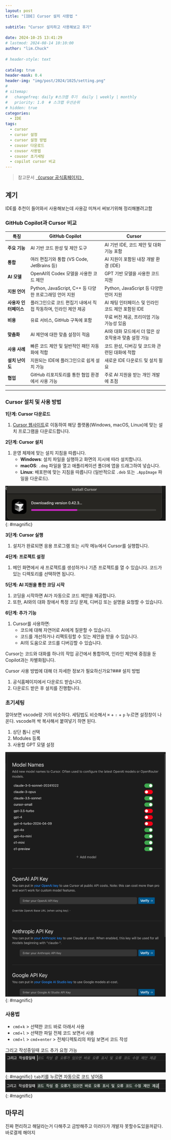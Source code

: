 ```yaml
---
layout: post
title: "[IDE] Cursor 설치 사용법 "

subtitle: "Cursor 설치하고 사용해보고 후기"

date: 2024-10-25 13:41:29
# lastmod: 2024-08-14 10:10:00
author: "lim.Chuck"

# header-style: text

catalog: true
header-mask: 0.4
header-img: "img/post/2024/1025/setting.png"
#
# sitemap:
#   changefreq: daily #스크랩 주기  daily | weekly | monthly
#   priority: 1.0  # 스크랩 우선순위
# hidden: true
categories:
  - IDE
tags:
  - cursor
  - cursor 설정
  - cursor 설정 방법
  - cousor 다운로드
  - cousor 사용법
  - cousor 초기세팅
  - copilot cursor 비교
---
```


> 참고문서 [《cursor 공식홈페이지》](https://www.cursor.com/)

## 계기

IDE를 추천이 들어와서 사용해보는데 사용감 미쳐서 써보기위해 정리해볼려고함

### GitHub Copilot과 Cursor 비교

| 특징                  | **GitHub Copilot**                                              | **Cursor**                                           |
| --------------------- | --------------------------------------------------------------- | ---------------------------------------------------- |
| **주요 기능**         | AI 기반 코드 완성 및 제안 도구                                  | AI 기반 IDE, 코드 제안 및 대화 기능 포함             |
| **통합**              | 여러 편집기와 통합 (VS Code, JetBrains 등)                      | AI 지원이 포함된 내장 개발 환경 (IDE)                |
| **AI 모델**           | OpenAI의 Codex 모델을 사용한 코드 제안                          | GPT 기반 모델을 사용한 코드 지원                     |
| **지원 언어**         | Python, JavaScript, C++ 등 다양한 프로그래밍 언어 지원          | Python, JavaScript 등 다양한 언어 지원               |
| **사용자 인터페이스** | 플러그인으로 코드 편집기 내에서 직접 작동하며, 인라인 제안 제공 | AI 채팅 인터페이스 및 인라인 코드 제안 포함된 IDE    |
| **비용**              | 유료 서비스, GitHub 구독에 포함                                 | 무료 버전 제공, 프리미엄 기능 가능성 있음            |
| **맞춤화**            | AI 제안에 대한 맞춤 설정이 적음                                 | AI와 대화 모드에서 더 많은 상호작용과 맞춤 설정 가능 |
| **사용 사례**         | 빠른 코드 제안 및 일반적인 패턴 자동화에 적합                   | 코드 완성, 디버깅 및 코드와 관련된 대화에 적합       |
| **설치 난이도**       | 지원되는 IDE에 플러그인으로 쉽게 설치 가능                      | 새로운 IDE 다운로드 및 설치 필요                     |
| **협업**              | GitHub 리포지토리를 통한 협업 환경에서 사용 가능                | 주로 AI 지원을 받는 개인 개발에 초점                 |

---

### Cursor 설치 및 사용 방법

**1단계: Cursor 다운로드**

1. [Cursor 웹사이트](https://www.cursor.so/)로 이동하여 해당 플랫폼(Windows, macOS, Linux)에 맞는 설치 프로그램을 다운로드합니다.

**2단계: Cursor 설치**

1. 운영 체제에 맞는 설치 지침을 따릅니다.
   - **Windows**: 설치 파일을 실행하고 화면의 지시에 따라 설치합니다.
   - **macOS**: `.dmg` 파일을 열고 애플리케이션 폴더에 앱을 드래그하여 넣습니다.
   - **Linux**: 배포판에 맞는 지침을 따릅니다 (일반적으로 `.deb` 또는 `.AppImage` 파일을 다운로드).

![](/img/post/2024/1025/install.png){: #magnific}

**3단계: Cursor 실행**

1. 설치가 완료되면 응용 프로그램 또는 시작 메뉴에서 Cursor를 실행합니다.

**4단계: 프로젝트 설정**

1. 메인 화면에서 새 프로젝트를 생성하거나 기존 프로젝트를 열 수 있습니다. 코드가 있는 디렉토리를 선택하면 됩니다.

**5단계: AI 지원을 통한 코딩 시작**

1. 코딩을 시작하면 AI가 자동으로 코드 제안을 제공합니다.
2. 또한, AI와의 대화 창에서 특정 코딩 문제, 디버깅 또는 설명을 요청할 수 있습니다.

**6단계: 추가 기능**

1. Cursor를 사용하면:
   - 코드에 대해 자연어로 AI에게 질문할 수 있습니다.
   - 코드를 개선하거나 리팩토링할 수 있는 제안을 받을 수 있습니다.
   - AI의 도움으로 코드를 디버깅할 수 있습니다.

Cursor는 코드와 대화를 하나의 작업 공간에서 통합하여, 인라인 제안에 중점을 둔 Copilot과는 차별화됩니다.

Cursor 사용 방법에 대해 더 자세한 정보가 필요하신가요?### 설치 방법

1. 공식홈페이지에서 다운로드 받습니다.
2. 다운로드 받은 후 설치를 진행합니다.

### 초기세팅

깔아보면 vscode랑 거의 비슷하다. 세팅법도 비슷해서 `⌘` + `⇧` + `p` 누르면 설정창이 나온다.
vscode꺼 싹 복사해서 붙여넣기 하면 된다.

1. 상단 톱니 선택
2. Modules 등록
3. 사용할 GPT 모델 설정

![](/img/post/2024/1025/setting.png){: #magnific}

### 사용법

- `cmd`+`k` > 선택한 코드 바로 아래서 사용
- `cmd`+`l` > 선택한 파일 전체 코드 보면서 사용
- `cmd`+`l` > `cmd`+`enter` > 전체디렉토리의 파일 보면서 코드 작성

그리고 작성중일때 코드 추가 요청 가능
![](/img/post/2024/1025/tab.png){: #magnific}
`tab`키를 누르면 자동으로 코드 넣어줌
![](/img/post/2024/1025/tab-2.png){: #magnific}

## 마무리

진짜 편리하고 해달라는거 다해주고 금방해주고 이러다가 개발자 못할수도있을꺼같다. 바로결제 해야지
